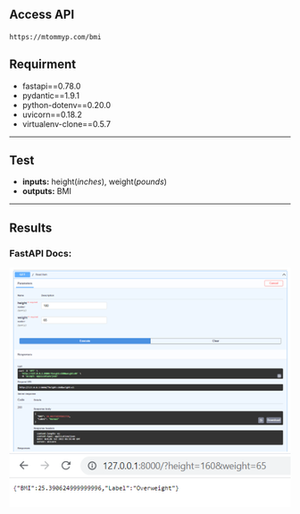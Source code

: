 ## Access  API

`https://mtommyp.com/bmi`

## Requirment

- fastapi==0.78.0
- pydantic==1.9.1
- python-dotenv==0.20.0
- uvicorn==0.18.2
- virtualenv-clone==0.5.7

---

## Test

- **inputs:** height(_inches_), weight(_pounds_)
- **outputs:** BMI

---

## Results

### FastAPI Docs:

![screenshot](ss1.png)
![screenshot](ss2.png)
